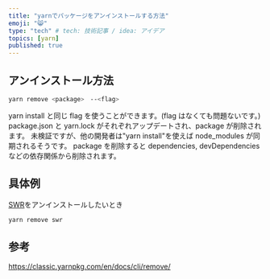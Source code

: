 ```yaml
---
title: "yarnでパッケージをアンインストールする方法"
emoji: "😸"
type: "tech" # tech: 技術記事 / idea: アイデア
topics: [yarn]
published: true
---
```


## アンインストール方法

```bash
yarn remove <package>　--<flag>
```

yarn install と同じ flag を使うことができます。(flag はなくても問題ないです。)
package.json と yarn.lock がそれぞれアップデートされ、package が削除されます。
未検証ですが、他の開発者は"yarn install"を使えば node_modules が同期されるそうです。
package を削除すると dependencies, devDependencies などの依存関係から削除されます。

## 具体例

[SWR](https://swr.vercel.app/ja)をアンインストールしたいとき

```bash
yarn remove swr
```

## 参考

https://classic.yarnpkg.com/en/docs/cli/remove/
